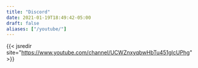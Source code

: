 ```yaml
---
title: "Discord"
date: 2021-01-19T18:49:42-05:00
draft: false
aliases: ["/youtube/"]
---
```


{{< jsredir site="https://www.youtube.com/channel/UCWZnxyqbwHbTu451glcUPhg" >}}